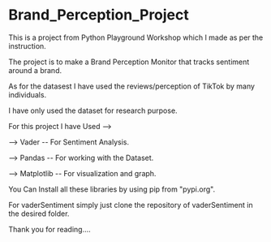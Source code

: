# Brand_Perception_Project
This is a project from Python Playground Workshop which I made as per the instruction.

The project is to make a Brand Perception Monitor that tracks sentiment around a brand. 

As for the datasest I have used the reviews/perception of TikTok by many individuals.

I have only used the dataset for research purpose.

For this project I have Used -->

--> Vader -- For Sentiment Analysis.

--> Pandas -- For working with the Dataset.

--> Matplotlib -- For visualization and graph.

You Can Install all these libraries by using pip from "pypi.org". 

For vaderSentiment simply just clone the repository of vaderSentiment in the desired folder.

Thank you for reading....
